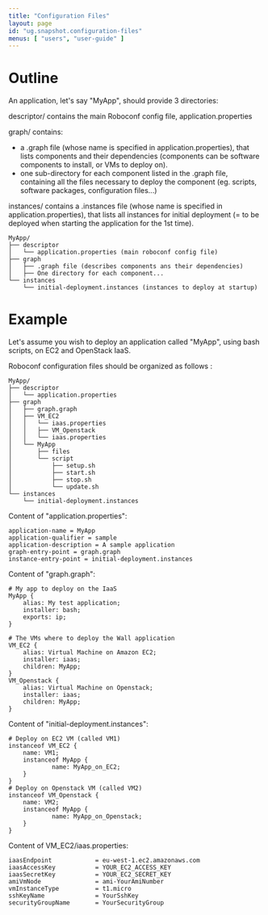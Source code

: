 ```yaml
---
title: "Configuration Files"
layout: page
id: "ug.snapshot.configuration-files"
menus: [ "users", "user-guide" ]
---
```


# Outline

An application, let's say "MyApp", should provide 3 directories:

descriptor/ contains the main Roboconf config file, application.properties

graph/ contains:
* a .graph file (whose name is specified in application.properties), that lists components and their dependencies (components can be software components to install, or VMs to deploy on).
* one sub-directory for each component listed in the .graph file, containing all the files necessary to deploy the component (eg. scripts, software packages, configuration files...)

instances/ contains a .instances file (whose name is specified in application.properties), that lists all instances for initial deployment (= to be deployed when starting the application for the 1st time).

```
MyApp/
├── descriptor
│   └── application.properties (main roboconf config file)
├── graph
│   ├── .graph file (describes components ans their dependencies)
│   ├── One directory for each component...
└── instances
    └── initial-deployment.instances (instances to deploy at startup)
```

# Example

Let's assume you wish to deploy an application called "MyApp", using bash scripts, on EC2 and OpenStack IaaS.

Roboconf configuration files should be organized as follows :

```
MyApp/
├── descriptor
│   └── application.properties
├── graph
│   ├── graph.graph
│   ├── VM_EC2
│   │   └── iaas.properties
│   │   ├── VM_Openstack
│   │   └── iaas.properties
│   └── MyApp
│       ├── files
│       └── script
│           ├── setup.sh
│           ├── start.sh
│           ├── stop.sh
│           └── update.sh
└── instances
    └── initial-deployment.instances
```

Content of "application.properties":

    application-name = MyApp
    application-qualifier = sample
    application-description = A sample application
    graph-entry-point = graph.graph
    instance-entry-point = initial-deployment.instances

Content of "graph.graph":

    # My app to deploy on the IaaS
    MyApp {
        alias: My test application;
        installer: bash;
        exports: ip;
    }

    # The VMs where to deploy the Wall application
    VM_EC2 {
        alias: Virtual Machine on Amazon EC2;
        installer: iaas;
        children: MyApp;
    }
    VM_Openstack {
        alias: Virtual Machine on Openstack;
        installer: iaas;
        children: MyApp;
    }

Content of "initial-deployment.instances":

    # Deploy on EC2 VM (called VM1)
    instanceof VM_EC2 {
        name: VM1;
        instanceof MyApp {
                name: MyApp_on_EC2;
        }
    }
    # Deploy on Openstack VM (called VM2)
    instanceof VM_Openstack {
        name: VM2;
        instanceof MyApp {
                name: MyApp_on_Openstack;
        }
    }

Content of VM_EC2/iaas.properties:

    iaasEndpoint            = eu-west-1.ec2.amazonaws.com
    iaasAccessKey           = YOUR_EC2_ACCESS_KEY
    iaasSecretKey           = YOUR_EC2_SECRET_KEY
    amiVmNode               = ami-YourAmiNumber
    vmInstanceType          = t1.micro
    sshKeyName              = YourSshKey
    securityGroupName       = YourSecurityGroup

